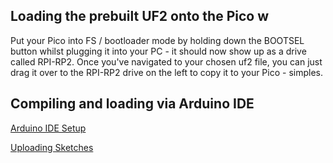 ## Loading the prebuilt UF2 onto the Pico w
Put your Pico into FS / bootloader mode by holding down the BOOTSEL button whilst plugging it into your PC - it should now show up as a drive called RPI-RP2. Once you've navigated to your chosen uf2 file, you can just drag it over to the RPI-RP2 drive on the left to copy it to your Pico - simples.

## Compiling and loading via Arduino IDE
[Arduino IDE Setup](https://github.com/earlephilhower/arduino-pico#installing-via-arduino-boards-manager)

[Uploading Sketches](https://github.com/earlephilhower/arduino-pico#uploading-sketches)